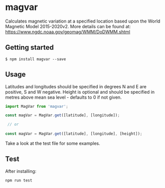 # magvar
Calculates magnetic variation at a specified location based upon the World Magnetic Model 2015-2020v2. 
More details can be found at: https://www.ngdc.noaa.gov/geomag/WMM/DoDWMM.shtml

## Getting started

`$ npm install magvar --save`

## Usage

Latitudes and longitudes should be specified in degrees 
N and E are positive, S and W negative.
Height is optional and should be specified in metres above mean sea level - defaults to 0 if not given.

```javascript
import MagVar from 'magvar';

const magVar = MagVar.get([latitude], [longitude]);

 // or
 
const magVar = MagVar.get([latitude], [longitude], [height]);

```

Take a look at the test file for some examples.
  
## Test
After installing:
```javascript
npm run test
```